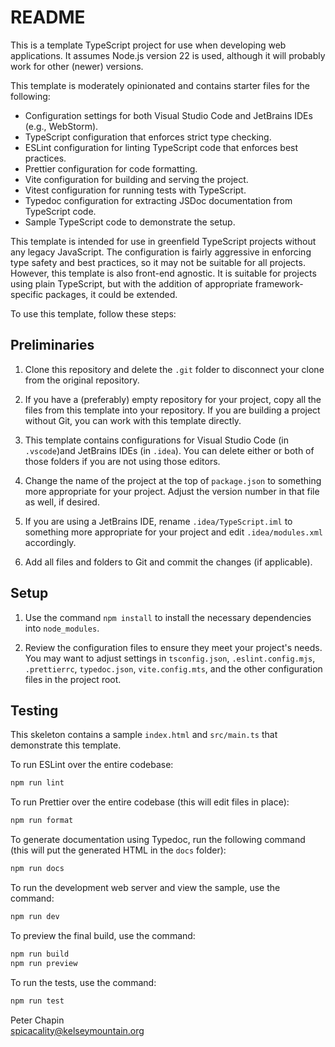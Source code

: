 # README

This is a template TypeScript project for use when developing web applications. It assumes
Node.js version 22 is used, although it will probably work for other (newer) versions.

This template is moderately opinionated and contains starter files for the following:

- Configuration settings for both Visual Studio Code and JetBrains IDEs (e.g., WebStorm).
- TypeScript configuration that enforces strict type checking.
- ESLint configuration for linting TypeScript code that enforces best practices.
- Prettier configuration for code formatting.
- Vite configuration for building and serving the project.
- Vitest configuration for running tests with TypeScript.
- Typedoc configuration for extracting JSDoc documentation from TypeScript code.
- Sample TypeScript code to demonstrate the setup.

This template is intended for use in greenfield TypeScript projects without any legacy
JavaScript. The configuration is fairly aggressive in enforcing type safety and best practices,
so it may not be suitable for all projects. However, this template is also front-end agnostic.
It is suitable for projects using plain TypeScript, but with the addition of appropriate
framework-specific packages, it could be extended.

To use this template, follow these steps:

## Preliminaries

1. Clone this repository and delete the `.git` folder to disconnect your clone from the original
   repository.

2. If you have a (preferably) empty repository for your project, copy all the files from this
   template into your repository. If you are building a project without Git, you can work with
   this template directly.

3. This template contains configurations for Visual Studio Code (in `.vscode`)and JetBrains IDEs
   (in `.idea`). You can delete either or both of those folders if you are not using those
   editors.

4. Change the name of the project at the top of `package.json` to something more appropriate for
   your project. Adjust the version number in that file as well, if desired.

5. If you are using a JetBrains IDE, rename `.idea/TypeScript.iml` to something more appropriate
   for your project and edit `.idea/modules.xml` accordingly.

6. Add all files and folders to Git and commit the changes (if applicable).

## Setup

1. Use the command `npm install` to install the necessary dependencies into `node_modules`.

2. Review the configuration files to ensure they meet your project's needs. You may want to
   adjust settings in `tsconfig.json`, `.eslint.config.mjs`, `.prettierrc`, `typedoc.json`,
   `vite.config.mts`, and the other configuration files in the project root.

## Testing

This skeleton contains a sample `index.html` and `src/main.ts` that demonstrate this template.

To run ESLint over the entire codebase:

```bash
npm run lint
```

To run Prettier over the entire codebase (this will edit files in place):

```bash
npm run format
```

To generate documentation using Typedoc, run the following command (this will put the generated
HTML in the `docs` folder):

```bash
npm run docs
```

To run the development web server and view the sample, use the command:

```bash
npm run dev
```

To preview the final build, use the command:

```bash
npm run build
npm run preview
```

To run the tests, use the command:

```bash
npm run test
```

Peter Chapin  
spicacality@kelseymountain.org
